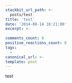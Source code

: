 ```yaml
---
stackbit_url_path: >-
  posts/test
title: 'test'
date: '2014-08-14 18:21:00'
excerpt: >-
  
comments_count: 0
positive_reactions_count: 0
tags: 
  - 
canonical_url: >-
template: post
---
```

test